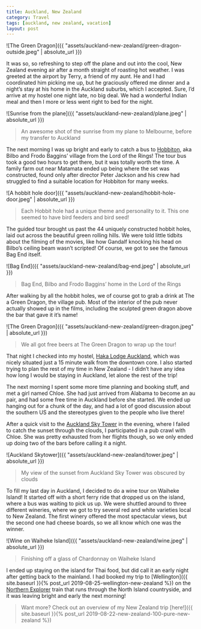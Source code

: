 ```yaml
---
title: Auckland, New Zealand
category: Travel
tags: [auckland, new zealand, vacation]
layout: post
---
```


![The Green Dragon]({{ "assets/auckland-new-zealand/green-dragon-outside.jpeg" | absolute_url }})

It was so, so refreshing to step off the plane and out into the cool, New Zealand evening air after a month straight of roasting hot weather. I was greeted at the airport by Terry, a friend of my aunt. He and I had coordinated him picking me up, but he graciously offered me dinner and a night’s stay at his home in the Auckland suburbs, which I accepted. Sure, I’d arrive at my hostel one night late, no big deal. We had a wonderful Indian meal and then I more or less went right to bed for the night.<!--more-->

![Sunrise from the plane]({{ "assets/auckland-new-zealand/plane.jpeg" | absolute_url }})
> An awesome shot of the sunrise from my plane to Melbourne, before my transfer to Auckland

The next morning I was up bright and early to catch a bus to [Hobbiton](https://www.hobbitontours.com/en/), aka Bilbo and Frodo Baggins’ village from the Lord of the Rings! The tour bus took a good two hours to get there, but it was totally worth the time. A family farm out near Matamata ended up being where the set was constructed, found only after director Peter Jackson and his crew had struggled to find a suitable location for Hobbiton for many weeks.

![A hobbit hole door]({{ "assets/auckland-new-zealand/hobbit-hole-door.jpeg" | absolute_url }})
> Each Hobbit hole had a unique theme and personality to it. This one seemed to have bird feeders and bird seed!

The guided tour brought us past the 44 uniquely constructed hobbit holes, laid out across the beautiful green rolling hills. We were told little tidbits about the filming of the movies, like how Gandalf knocking his head on Bilbo’s ceiling beam wasn’t scripted! Of course, we got to see the famous Bag End itself.

![Bag End]({{ "assets/auckland-new-zealand/bag-end.jpeg" | absolute_url }})
> Bag End, Bilbo and Frodo Baggins’ home in the Lord of the Rings

After walking by all the hobbit holes, we of course got to grab a drink at The a Green Dragon, the village pub. Most of the interior of the pub never actually showed up in the films, including the sculpted green dragon above the bar that gave it it’s name!

![The Green Dragon]({{ "assets/auckland-new-zealand/green-dragon.jpeg" | absolute_url }})
> We all got free beers at The Green Dragon to wrap up the tour!

That night I checked into my hostel, [Haka Lodge Auckland](https://www.hakalodge.com/lodges/haka-lodge-auckland/), which was nicely situated just a 15 minute walk from the downtown core. I also started trying to plan the rest of my time in New Zealand - I didn’t have any idea how long I would be staying in Auckland, let alone the rest of the trip!

The next morning I spent some more time planning and booking stuff, and met a girl named Chloe. She had just arrived from Alabama to become an au pair, and had some free time in Auckland before she started. We ended up hanging out for a chunk of the day, and had a lot of good discussion about the southern US and the stereotypes given to the people who live there!

After a quick visit to the [Auckland Sky Tower](https://www.skycityauckland.co.nz/sky-tower/) in the evening, where I failed to catch the sunset through the clouds, I participated in a pub crawl with Chloe. She was pretty exhausted from her flights though, so we only ended up doing two of the bars before calling it a night.

![Auckland Skytower]({{ "assets/auckland-new-zealand/tower.jpeg" | absolute_url }})
> My view of the sunset from Auckland Sky Tower was obscured by clouds

To fill my last day in Auckland, I decided to do a wine tour on Waiheke Island! It started off with a short ferry ride that dropped us on the island, where a bus was waiting to pick us up. We were shuttled around to three different wineries, where we got to try several red and white varieties local to New Zealand. The first winery offered the most spectacular views, but the second one had cheese boards, so we all know which one was the winner.

![Wine on Waiheke Island]({{ "assets/auckland-new-zealand/wine.jpeg" | absolute_url }})
> Finishing off a glass of Chardonnay on Waiheke Island

I ended up staying on the island for Thai food, but did call it an early night after getting back to the mainland. I had booked my trip to [Wellington]({{ site.baseurl }}{% post_url 2019-08-25-wellington-new-zealand %}) on the [Northern Explorer](https://www.greatjourneysofnz.co.nz/northern-explorer/) train that runs through the North Island countryside, and it was leaving bright and early the next morning!

> Want more? Check out an overview of my New Zealand trip [here!]({{ site.baseurl }}{% post_url 2019-08-22-new-zealand-100-pure-new-zealand %})
